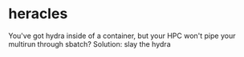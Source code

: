 # heracles
You've got hydra inside of a container, but your HPC won't pipe your multirun through sbatch? Solution: slay the hydra
